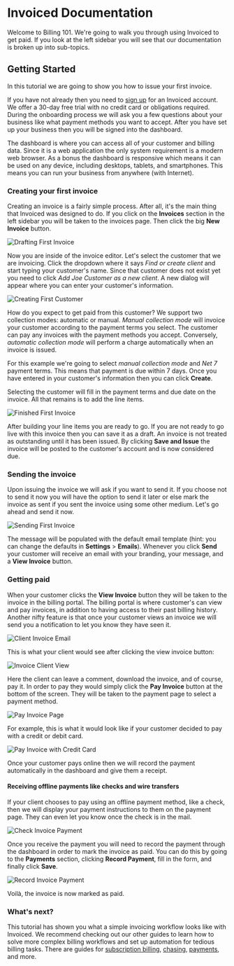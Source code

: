 # Invoiced Documentation

Welcome to Billing 101. We're going to walk you through using Invoiced to get paid. If you look at the left sidebar you will see that our documentation is broken up into sub-topics.

## Getting Started

In this tutorial we are going to show you how to issue your first invoice.

If you have not already then you need to [sign up](/signup) for an Invoiced account. We offer a 30-day free trial with no credit card or obligations required. During the onboarding process we will ask you a few questions about your business like what payment methods you want to accept. After you have set up your business then you will be signed into the dashboard.

The dashboard is where you can access all of your customer and billing data. Since it is a web application the only system requirement is a modern web browser. As a bonus the dashboard is responsive which means it can be used on any device, including desktops, tablets, and smartphones. This means you can run your business from anywhere (with Internet).

### Creating your first invoice

Creating an invoice is a fairly simple process. After all, it's the main thing that Invoiced was designed to do. If you click on the **Invoices** section in the left sidebar you will be taken to the invoices page. Then click the big **New Invoice** button.

![Drafting First Invoice](/docs/img/drafting-first-invoice.png)

Now you are inside of the invoice editor. Let's select the customer that we are invoicing. Click the dropdown where it says *Find or create client* and start typing your customer's name. Since that customer does not exist yet you need to click *Add Joe Customer as a new client*. A new dialog will appear where you can enter your customer's information.

![Creating First Customer](/docs/img/create-first-customer.png)

How do you expect to get paid from this customer? We support two collection modes: automatic or manual. *Manual collection mode* will invoice your customer according to the payment terms you select. The customer can pay any invoices with the payment methods you accept. Conversely, *automatic collection mode* will perform a charge automatically when an invoice is issued.

For this example we're going to select *manual collection mode* and *Net 7* payment terms. This means that payment is due within 7 days. Once you have entered in your customer's information then you can click **Create**.

Selecting the customer will fill in the payment terms and due date on the invoice. All that remains is to add the line items.

![Finished First Invoice](/docs/img/finished-first-invoice.png)

After building your line items you are ready to go. If you are not ready to go live with this invoice then you can save it as a draft. An invoice is not treated as outstanding until it has been issued. By clicking **Save and Issue** the invoice will be posted to the customer's account and is now considered due.

### Sending the invoice

Upon issuing the invoice we will ask if you want to send it. If you choose not to send it now you will have the option to send it later or else mark the invoice as sent if you sent the invoice using some other medium. Let's go ahead and send it now.

![Sending First Invoice](/docs/img/sending-first-invoice.png)

The message will be populated with the default email template (hint: you can change the defaults in **Settings** > **Emails**). Whenever you click **Send** your customer will receive an email with your branding, your message, and a **View Invoice** button.

### Getting paid

When your customer clicks the **View Invoice** button they will be taken to the invoice in the billing portal. The billing portal is where customer's can view and pay invoices, in addition to having access to their past billing history. Another nifty feature is that once your customer views an invoice we will send you a notification to let you know they have seen it.

![Client Invoice Email](/docs/img/client-invoice-email.png)

This is what your client would see after clicking the view invoice button:

![Invoice Client View](/docs/img/client-invoice-view.png)

Here the client can leave a comment, download the invoice, and of course, pay it. In order to pay they would simply click the **Pay Invoice** button at the bottom of the screen. They will be taken to the payment page to select a payment method.

![Pay Invoice Page](/docs/img/pay-invoice-page.png)

For example, this is what it would look like if your customer decided to pay with a credit or debit card.

![Pay Invoice with Credit Card](/docs/img/pay-invoice-credit-card.png)

Once your customer pays online then we will record the payment automatically in the dashboard and give them a receipt.

#### Receiving offline payments like checks and wire transfers

If your client chooses to pay using an offline payment method, like a check, then we will display your payment instructions to them on the payment page. They can even let you know once the check is in the mail.

![Check Invoice Payment](/docs/img/check-invoice-payment.png)

Once you receive the payment you will need to record the payment through the dashboard in order to mark the invoice as paid. You can do this by going to the **Payments** section, clicking **Record Payment**, fill in the form, and finally click **Save**.

![Record Invoice Payment](/docs/img/record-invoice-payment.png)

Voilà, the invoice is now marked as paid.

### What's next?

This tutorial has shown you what a simple invoicing workflow looks like with Invoiced. We recommend checking out our other guides to learn how to solve more complex billing workflows and set up automation for tedious billing tasks. There are guides for [subscription billing](/docs/guides/subscription-billing), [chasing](/docs/guides/chasing), [payments](/docs/guides/payments), and more.